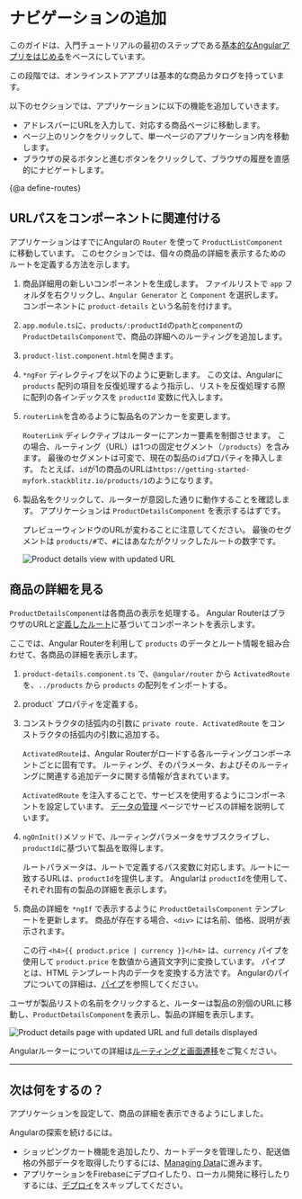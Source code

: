# ナビゲーションの追加

このガイドは、入門チュートリアルの最初のステップである[基本的なAngularアプリをはじめる](start "Get started with a basic Angular app")をベースにしています。

この段階では、オンラインストアアプリは基本的な商品カタログを持っています。

以下のセクションでは、アプリケーションに以下の機能を追加していきます。

* アドレスバーにURLを入力して、対応する商品ページに移動します。
* ページ上のリンクをクリックして、単一ページのアプリケーション内を移動します。
* ブラウザの戻るボタンと進むボタンをクリックして、ブラウザの履歴を直感的にナビゲートします。

{@a define-routes}

## URLパスをコンポーネントに関連付ける

アプリケーションはすでにAngularの `Router` を使って `ProductListComponent` に移動しています。
このセクションでは、個々の商品の詳細を表示するためのルートを定義する方法を示します。

1. 商品詳細用の新しいコンポーネントを生成します。
    ファイルリストで `app` フォルダを右クリックし、`Angular Generator` と `Component` を選択します。
    コンポーネントに `product-details` という名前を付けます。

1. `app.module.ts`に、`products/:productId`の`path`と`component`の`ProductDetailsComponent`で、商品の詳細へのルーティングを追加します。

    <code-example header="src/app/app.module.ts" path="getting-started/src/app/app.module.ts" region="product-details-route">
    </code-example>

1. `product-list.component.html`を開きます。

1. `*ngFor` ディレクティブを以下のように更新します。
    この文は、Angularに `products` 配列の項目を反復処理するよう指示し、リストを反復処理する際に配列の各インデックスを `productId` 変数に代入します。

1. `routerLink`を含めるように製品名のアンカーを変更します。

    <code-example header="src/app/product-list/product-list.component.html" path="getting-started/src/app/product-list/product-list.component.html" region="router-link">
    </code-example>

    `RouterLink` ディレクティブはルーターにアンカー要素を制御させます。 
    この場合、ルーティング（URL）は1つの固定セグメント（`/products`）を含みます。
    最後のセグメントは可変で、現在の製品の`id`プロパティを挿入します。 
    たとえば、`id`が1の商品のURLは`https://getting-started-myfork.stackblitz.io/products/1`のようになります。

1. 製品名をクリックして、ルーターが意図した通りに動作することを確認します。
    アプリケーションは `ProductDetailsComponent` を表示するはずです。

    プレビューウィンドウのURLが変わることに注意してください。 
    最後のセグメントは `products/#`で、`#`にはあなたがクリックしたルートの数字です。

    <div class="lightbox">
      <img src="generated/images/guide/start/product-details-works.png" alt="Product details view with updated URL">
    </div>

## 商品の詳細を見る

`ProductDetailsComponent`は各商品の表示を処理する。
Angular RouterはブラウザのURLと[定義したルート](#define-routes)に基づいてコンポーネントを表示します。

ここでは、Angular Routerを利用して `products` のデータとルート情報を組み合わせて、各商品の詳細を表示します。

1. `product-details.component.ts` で、`@angular/router` から `ActivatedRoute` を、`../products` から `products` の配列をインポートする。

    <code-example header="src/app/product-details/product-details.component.ts" path="getting-started/src/app/product-details/product-details.component.1.ts" region="imports">
    </code-example>

1. product` プロパティを定義する。

    <code-example header="src/app/product-details/product-details.component.ts" path="getting-started/src/app/product-details/product-details.component.1.ts" region="product-prop">
    </code-example>

1. コンストラクタの括弧内の引数に `private route. ActivatedRoute` をコンストラクタの括弧内の引数に追加する。

    <code-example header="src/app/product-details/product-details.component.ts" path="getting-started/src/app/product-details/product-details.component.1.ts" region="props-methods">
    </code-example>

    `ActivatedRoute`は、Angular Routerがロードする各ルーティングコンポーネントごとに固有です。
    ルーティング、そのパラメータ、およびそのルーティングに関連する追加データに関する情報が含まれています。

    `ActivatedRoute` を注入することで、サービスを使用するようにコンポーネントを設定しています。
    [データの管理](start/start-data "Try it: Managing Data") ページでサービスの詳細を説明しています。

1. `ngOnInit()`メソッドで、ルーティングパラメータをサブスクライブし、`productId`に基づいて製品を取得します。

    <code-example path="getting-started/src/app/product-details/product-details.component.1.ts" header="src/app/product-details/product-details.component.ts" region="get-product">
    </code-example>

    ルートパラメータは、ルートで定義するパス変数に対応します。ルートに一致するURLは、`productId`を提供します。 Angularは `productId`を使用して、それぞれ固有の製品の詳細を表示します。

1. 商品の詳細を `*ngIf` で表示するように `ProductDetailsComponent` テンプレートを更新します。
    商品が存在する場合、`<div>` には名前、価格、説明が表示されます。

    <code-example header="src/app/product-details/product-details.component.html" path="getting-started/src/app/product-details/product-details.component.html" region="details">
    </code-example>

    この行 `<h4>{{ product.price | currency }}</h4>` は、`currency` パイプを使用して `product.price` を数値から通貨文字列に変換しています。
    パイプとは、HTML テンプレート内のデータを変換する方法です。
    Angularのパイプについての詳細は、[パイプ](guide/pipes "Pipes")を参照してください。

ユーザが製品リストの名前をクリックすると、ルーターは製品の別個のURLに移動し、`ProductDetailsComponent`を表示し、製品の詳細を表示します。

<div class="lightbox">
  <img src="generated/images/guide/start/product-details-routed.png" alt="Product details page with updated URL and full details displayed">
</div>

Angularルーターについての詳細は[ルーティングと画面遷移](guide/router "ルーティングと画面遷移ガイド")をご覧ください。

<hr />

## 次は何をするの？

アプリケーションを設定して、商品の詳細を表示できるようにしました。

Angularの探索を続けるには。

* ショッピングカート機能を追加したり、カートデータを管理したり、配送価格の外部データを取得したりするには、[Managing Data](start/start-data "Try it: Managing Data")に進みます。
* アプリケーションをFirebaseにデプロイしたり、ローカル開発に移行したりするには、[デプロイ](start/start-deployment "Try it: Deployment")をスキップしてください。
